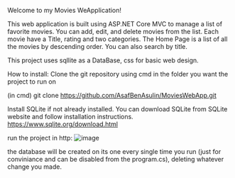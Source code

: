 Welcome to my Movies WeApplication!

This web application is built using ASP.NET Core MVC to manage a list of favorite movies.
You can add, edit, and delete movies from the list.
Each movie have a Title, rating and two categories.
The Home Page is a list of all the movies by descending order.
You can also search by title.

This project uses sqllite as a DataBase, css for basic web design.

How to install:
Clone the git repository using cmd in the folder you want the project to run on

(in cmd) git clone https://github.com/AsafBenAsulin/MoviesWebApp.git


Install SQLite if not already installed. You can download SQLite from SQLite website and follow installation instructions.
https://www.sqlite.org/download.html

run the project in http:
![image](https://github.com/AsafBenAsulin/MoviesWebApp/assets/156786762/9d0b2636-bff4-4778-8b53-31a7747738fd)

the database will be created on its one every single time you run (just for conviniance and can be disabled from the program.cs), deleting whatever change you made.
